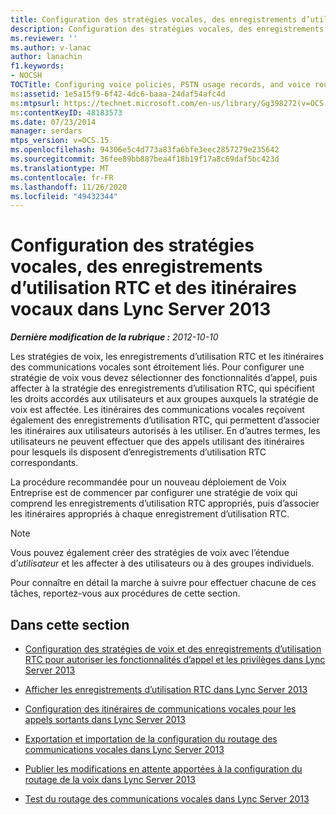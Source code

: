 ```yaml
---
title: Configuration des stratégies vocales, des enregistrements d’utilisation RTC et des itinéraires vocaux
description: Configuration des stratégies vocales, des enregistrements d’utilisation RTC et des itinéraires vocaux.
ms.reviewer: ''
ms.author: v-lanac
author: lanachin
f1.keywords:
- NOCSH
TOCTitle: Configuring voice policies, PSTN usage records, and voice routes
ms:assetid: 1e5a15f9-6f42-4dc6-baaa-24daf54afc4d
ms:mtpsurl: https://technet.microsoft.com/en-us/library/Gg398272(v=OCS.15)
ms:contentKeyID: 48183573
ms.date: 07/23/2014
manager: serdars
mtps_version: v=OCS.15
ms.openlocfilehash: 94306e5c4d773a83fa6bfe3eec2857279e235642
ms.sourcegitcommit: 36fee89bb887bea4f18b19f17a8c69daf5bc423d
ms.translationtype: MT
ms.contentlocale: fr-FR
ms.lasthandoff: 11/26/2020
ms.locfileid: "49432344"
---
```

# <a name="configuring-voice-policies-pstn-usage-records-and-voice-routes-in-lync-server-2013"></a>Configuration des stratégies vocales, des enregistrements d’utilisation RTC et des itinéraires vocaux dans Lync Server 2013

<div data-xmlns="http://www.w3.org/1999/xhtml">

<div class="topic" data-xmlns="http://www.w3.org/1999/xhtml" data-msxsl="urn:schemas-microsoft-com:xslt" data-cs="https://msdn.microsoft.com/">

<div data-asp="https://msdn2.microsoft.com/asp">



</div>

<div id="mainSection">

<div id="mainBody">

<span> </span>

_**Dernière modification de la rubrique :** 2012-10-10_

Les stratégies de voix, les enregistrements d’utilisation RTC et les itinéraires des communications vocales sont étroitement liés. Pour configurer une stratégie de voix vous devez sélectionner des fonctionnalités d’appel, puis affecter à la stratégie des enregistrements d’utilisation RTC, qui spécifient les droits accordés aux utilisateurs et aux groupes auxquels la stratégie de voix est affectée. Les itinéraires des communications vocales reçoivent également des enregistrements d’utilisation RTC, qui permettent d’associer les itinéraires aux utilisateurs autorisés à les utiliser. En d’autres termes, les utilisateurs ne peuvent effectuer que des appels utilisant des itinéraires pour lesquels ils disposent d’enregistrements d’utilisation RTC correspondants.

La procédure recommandée pour un nouveau déploiement de Voix Entreprise est de commencer par configurer une stratégie de voix qui comprend les enregistrements d’utilisation RTC appropriés, puis d’associer les itinéraires appropriés à chaque enregistrement d’utilisation RTC.

<div>


> [!NOTE]
> Vous pouvez également créer des stratégies de voix avec l’étendue d’<EM>utilisateur</EM> et les affecter à des utilisateurs ou à des groupes individuels.



</div>

Pour connaître en détail la marche à suivre pour effectuer chacune de ces tâches, reportez-vous aux procédures de cette section.

<div>

## <a name="in-this-section"></a>Dans cette section

  - [Configuration des stratégies de voix et des enregistrements d’utilisation RTC pour autoriser les fonctionnalités d’appel et les privilèges dans Lync Server 2013](lync-server-2013-configuring-voice-policies-and-pstn-usage-records-to-authorize-calling-features-and-privileges.md)

  - [Afficher les enregistrements d’utilisation RTC dans Lync Server 2013](lync-server-2013-view-pstn-usage-records.md)

  - [Configuration des itinéraires de communications vocales pour les appels sortants dans Lync Server 2013](lync-server-2013-configuring-voice-routes-for-outbound-calls.md)

  - [Exportation et importation de la configuration du routage des communications vocales dans Lync Server 2013](lync-server-2013-exporting-and-importing-voice-routing-configuration.md)

  - [Publier les modifications en attente apportées à la configuration du routage de la voix dans Lync Server 2013](lync-server-2013-publish-pending-changes-to-the-voice-routing-configuration.md)

  - [Test du routage des communications vocales dans Lync Server 2013](lync-server-2013-test-voice-routing.md)

</div>

</div>

<span> </span>

</div>

</div>

</div>


